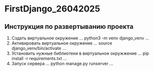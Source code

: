 # FirstDjango_26042025

## Инструкция по развертыванию проекта
1. Сздать виртуальное окружение
...
python3 -m venv django_venv
...
2. Активировать виртуальное окружение
...
source django_venv/bin/activate
...
3. Установить нужные библиотеки в виртуальное окружжение
...
pip install -r requirements.txt
...
4. Запуск сервера
...
python manage.py runserver
...